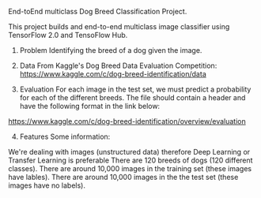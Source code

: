 End-toEnd multiclass Dog Breed Classification Project.

This project builds and end-to-end multiclass image classifier using TensorFlow 2.0 and TensoFlow Hub.

1. Problem
Identifying the breed of a dog given the image.

2. Data
From Kaggle's Dog Breed Data Evaluation Competition: https://www.kaggle.com/c/dog-breed-identification/data

3. Evaluation
For each image in the test set, we must predict a probability for each of the different breeds. The file should contain a header and have the following format in the link below:

https://www.kaggle.com/c/dog-breed-identification/overview/evaluation

4. Features
Some information:

We're dealing with images (unstructured data) therefore Deep Learning or Transfer Learning is preferable
There are 120 breeds of dogs (120 different classes).
There are around 10,000 images in the training set (these images have lables).
There are around 10,000 images in the the test set (these images have no labels).

